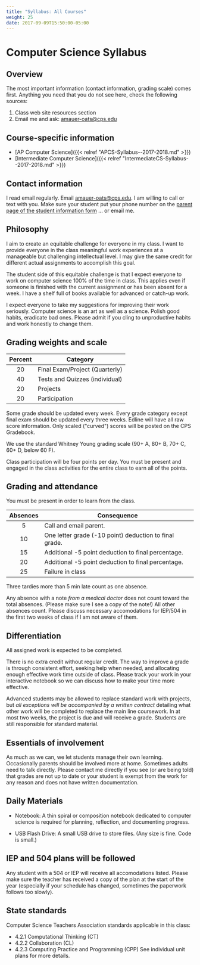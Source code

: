 ```yaml
---
title: "Syllabus: All Courses"
weight: 25
date: 2017-09-09T15:50:00-05:00
---
```


# Computer Science Syllabus

## Overview

The most important information (contact information, grading scale) comes first. 
Anything you need that you do not see here, check the following sources:

1. Class web site resources section
2. Email me and ask: [amauer-oats@cps.edu](mailto:amauer-oats@cps.edu) 

## Course-specific information

* [AP Computer Science]({{< relref "APCS-Syllabus--2017-2018.md" >}})
* [Intermediate Computer Science]({{< relref "IntermediateCS-Syllabus--2017-2018.md" >}})

## Contact information

I read email regularly. Email [amauer-oats@cps.edu](mailto:amauer-oats@cps.edu). 
I am willing to call or text with you. 
Make sure your student put your phone number on the [parent page of the student information form](http://tinyurl.com/2017b-wy-cs-survey) ... or email me.

## Philosophy

I aim to create an equitable challenge for everyone in my class. I want to provide everyone in the class meaningful work experiences at a manageable but challenging intellectual level. I may give the same credit for different actual assignments to accomplish this goal.

The student side of this equitable challenge is that I expect everyone to work on computer science 100% of the time in class. This applies even if someone is finished with the current assignment or has been absent for a week. I have a shelf full of books available for advanced or catch-up work. 

I expect everyone to take my suggestions for improving their work seriously. Computer science is an art as well as a science. Polish good habits, eradicate bad ones. Please admit if you cling to unproductive habits and work honestly to change them.

## Grading weights and scale

| Percent | Category                       |
|:-------:|--------------------------------|
| 20      | Final Exam/Project (Quarterly) |
| 40      | Tests and Quizzes (individual) |
| 20      | Projects                       |
| 20      | Participation                  |

Some grade should be updated every week. Every grade category except final exam should be updated every three weeks. Edline will have all raw score information. Only scaled ("curved") scores will be posted on the CPS Gradebook. 

We use the standard Whitney Young grading scale (90+ A, 80+ B, 70+ C, 60+ D, below 60 F).

Class participation will be four points per day. You must be present and engaged in the class activities for the entire class to earn all of the points.

## Grading and attendance

You must be present in order to learn from the class. 

| Absences | Consequence |
|:--------:|-------------|
|    5     | Call and email parent. |
|   10     | One letter grade (-10 point) deduction to final grade. |
|   15     | Additional -5 point deduction to final percentage.    |
|   20     | Additional -5 point deduction to final percentage.    |
|   25     | Failure in class |

Three tardies more than 5 min late count as one absence. 

Any absence with a note _from a medical doctor_ does not count toward the total absences. (Please make sure I see a copy of the note!) All other absences count. Please discuss necessary accomodations for IEP/504 in the first two weeks of class if I am not aware of them. 

## Differentiation

All assigned work is expected to be completed.  

There is no extra credit without regular credit. The way to improve a grade is through consistent effort, seeking help when needed, and allocating enough effective work time outside of class. Please track your work in your interactive notebook so we can discuss how to make your time more effective.

Advanced students may be allowed to replace standard work with projects, but *all exceptions will be accompanied by a written contract* detailing what other work will be completed to replace the main line coursework. In at most two weeks, the project is due and will receive a grade. Students are still responsible for standard material. 

## Essentials of involvement

As much as we can, we let students manage their own learning. Occasionally parents should be involved more at home. Sometimes adults need to talk directly. Please contact me directly if you see (or are being told) that grades are not up to date or your student is exempt from the work for any reason and does not have written documentation. 

## Daily Materials

* Notebook: A thin spiral or composition notebook dedicated to computer science is required for planning, reflection, and documenting progress. 

* USB Flash Drive: A small USB drive to store files. (Any size is fine. Code is small.) 

## IEP and 504 plans will be followed

Any student with a 504 or IEP will receive all accomodations listed. Please make sure the teacher has received a copy of the plan at the start of the year (especially if your schedule has changed, sometimes the paperwork follows too slowly).

## State standards

Computer Science Teachers Association standards applicable in this class:

* 4.2.1 Computational Thinking (CT)
* 4.2.2 Collaboration (CL)
* 4.2.3 Computing Practice and Programming (CPP)
See individual unit plans for more details.
